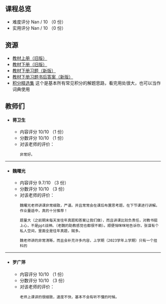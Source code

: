 ## 课程总览  
- 难度评分 Nan / 10 （0 份）  
- 实用评分 Nan / 10 （0 份）  

## 资源  
- [教材上册（旧版）](https://file.uhsea.com/2403/6254f79727b4b6adf5de40dfc17c824aCP.pdf)  
- [教材下册（旧版）](https://file.uhsea.com/2403/d718da8d3ce9bc42ca258bdbe5b08183YR.pdf)  
- [教材下册习题（新版）](https://file.uhsea.com/2403/bf041317729c8d59fcc8ec2f5d199c4cUQ.pdf)  
- [教材下册习题书后答案（新版）](https://file.uhsea.com/2403/f53fa5512036e709eb13132ece6c1611KY.pdf)
- [积分精选集](https://file.uhsea.com/2403/e06abf5ce083bd559e22b72725522f05HI.pdf) 这个是基本所有常见积分的解题思路，看完用处很大，也可以当作词典使用  

## 教师们  
- #### 蒋卫生  
  - 内容评分 10/10 （1 份）  
  - 分数评分 10/10 （1 份）  
  - 对该老师的评价：  
    ```
    非常好。
    ```  

---  

- #### 魏曙光  
  - 内容评分 9.7/10 （3 份）  
  - 分数评分 10/10 （3 份）  
  - 对该老师的评价：  
    ```
    魏曙光老师讲课非常细致，严谨。并且常常会在课后布置思考题，在下节课进行讲解。作业量适中，真的十分推荐！
    ```  
    ```
    题量大（之前期末每天发往年真题和答案让我们做），而且讲课比较负责任，对教书挺上心，不是ppt战神。（老魏的助教感觉也都很不赖）。顺便悄咪咪地告诉你，张谋有个私人空间，里面全是往年真题，贼多。
    ```  
    ```
    魏老师讲的非常清晰，而且会补充许多内容，上学期（2023学年上学期）只有一个挂科的
    ```  

---

- #### 罗广萍
  - 内容评分 10/10 （1 份）  
  - 分数评分 10/10 （3 份）  
  - 对该老师的评价：  
    ```
    老师上课讲的很细致，速度不快，基本不会有听不懂的时候。
    ```  